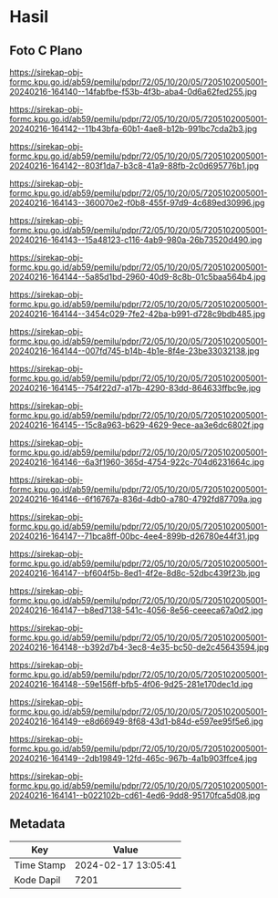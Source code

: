 # Hasil

## Foto C Plano

https://sirekap-obj-formc.kpu.go.id/ab59/pemilu/pdpr/72/05/10/20/05/7205102005001-20240216-164140--14fabfbe-f53b-4f3b-aba4-0d6a62fed255.jpg

https://sirekap-obj-formc.kpu.go.id/ab59/pemilu/pdpr/72/05/10/20/05/7205102005001-20240216-164142--11b43bfa-60b1-4ae8-b12b-991bc7cda2b3.jpg

https://sirekap-obj-formc.kpu.go.id/ab59/pemilu/pdpr/72/05/10/20/05/7205102005001-20240216-164142--803f1da7-b3c8-41a9-88fb-2c0d695776b1.jpg

https://sirekap-obj-formc.kpu.go.id/ab59/pemilu/pdpr/72/05/10/20/05/7205102005001-20240216-164143--360070e2-f0b8-455f-97d9-4c689ed30996.jpg

https://sirekap-obj-formc.kpu.go.id/ab59/pemilu/pdpr/72/05/10/20/05/7205102005001-20240216-164143--15a48123-c116-4ab9-980a-26b73520d490.jpg

https://sirekap-obj-formc.kpu.go.id/ab59/pemilu/pdpr/72/05/10/20/05/7205102005001-20240216-164144--5a85d1bd-2960-40d9-8c8b-01c5baa564b4.jpg

https://sirekap-obj-formc.kpu.go.id/ab59/pemilu/pdpr/72/05/10/20/05/7205102005001-20240216-164144--3454c029-7fe2-42ba-b991-d728c9bdb485.jpg

https://sirekap-obj-formc.kpu.go.id/ab59/pemilu/pdpr/72/05/10/20/05/7205102005001-20240216-164144--007fd745-b14b-4b1e-8f4e-23be33032138.jpg

https://sirekap-obj-formc.kpu.go.id/ab59/pemilu/pdpr/72/05/10/20/05/7205102005001-20240216-164145--754f22d7-a17b-4290-83dd-864633ffbc9e.jpg

https://sirekap-obj-formc.kpu.go.id/ab59/pemilu/pdpr/72/05/10/20/05/7205102005001-20240216-164145--15c8a963-b629-4629-9ece-aa3e6dc6802f.jpg

https://sirekap-obj-formc.kpu.go.id/ab59/pemilu/pdpr/72/05/10/20/05/7205102005001-20240216-164146--6a3f1960-365d-4754-922c-704d6231664c.jpg

https://sirekap-obj-formc.kpu.go.id/ab59/pemilu/pdpr/72/05/10/20/05/7205102005001-20240216-164146--6f16767a-836d-4db0-a780-4792fd87709a.jpg

https://sirekap-obj-formc.kpu.go.id/ab59/pemilu/pdpr/72/05/10/20/05/7205102005001-20240216-164147--71bca8ff-00bc-4ee4-899b-d26780e44f31.jpg

https://sirekap-obj-formc.kpu.go.id/ab59/pemilu/pdpr/72/05/10/20/05/7205102005001-20240216-164147--bf604f5b-8ed1-4f2e-8d8c-52dbc439f23b.jpg

https://sirekap-obj-formc.kpu.go.id/ab59/pemilu/pdpr/72/05/10/20/05/7205102005001-20240216-164147--b8ed7138-541c-4056-8e56-ceeeca67a0d2.jpg

https://sirekap-obj-formc.kpu.go.id/ab59/pemilu/pdpr/72/05/10/20/05/7205102005001-20240216-164148--b392d7b4-3ec8-4e35-bc50-de2c45643594.jpg

https://sirekap-obj-formc.kpu.go.id/ab59/pemilu/pdpr/72/05/10/20/05/7205102005001-20240216-164148--59e156ff-bfb5-4f06-9d25-281e170dec1d.jpg

https://sirekap-obj-formc.kpu.go.id/ab59/pemilu/pdpr/72/05/10/20/05/7205102005001-20240216-164149--e8d66949-8f68-43d1-b84d-e597ee95f5e6.jpg

https://sirekap-obj-formc.kpu.go.id/ab59/pemilu/pdpr/72/05/10/20/05/7205102005001-20240216-164149--2db19849-12fd-465c-967b-4a1b903ffce4.jpg

https://sirekap-obj-formc.kpu.go.id/ab59/pemilu/pdpr/72/05/10/20/05/7205102005001-20240216-164141--b022102b-cd61-4ed6-9dd8-95170fca5d08.jpg


## Metadata

| Key        | Value               |
| ---------- | ------------------- |
| Time Stamp | 2024-02-17 13:05:41 |
| Kode Dapil | 7201                |



